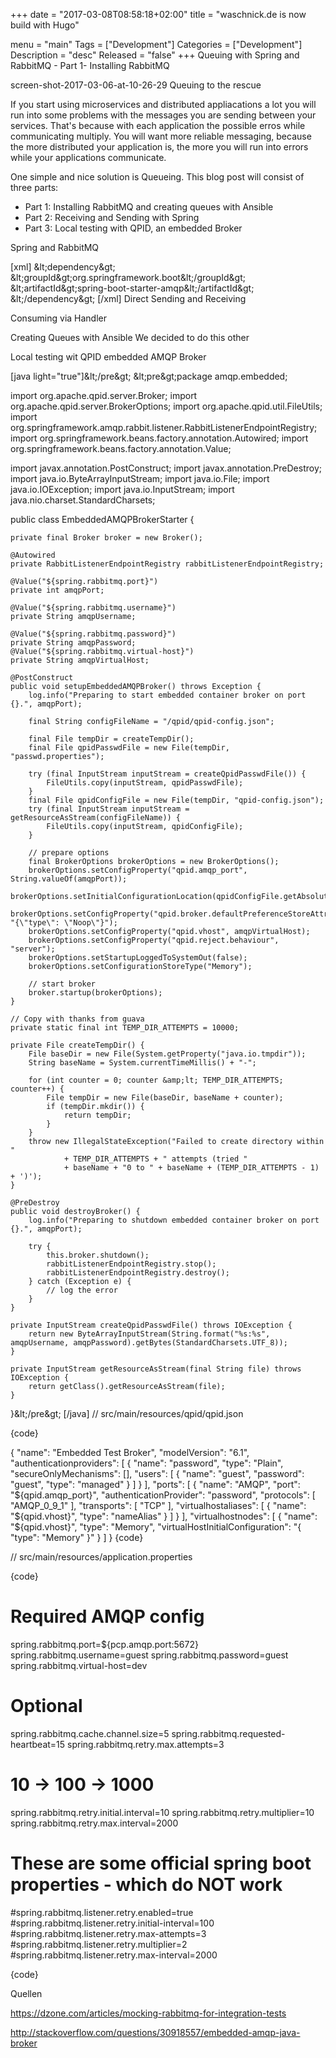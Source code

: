 +++
date = "2017-03-08T08:58:18+02:00"
title = "waschnick.de is now build with Hugo"

menu = "main"
Tags = ["Development"]
Categories = ["Development"]
Description = "desc"
Released = "false"
+++
Queuing with Spring and RabbitMQ - Part 1- Installing RabbitMQ

screen-shot-2017-03-06-at-10-26-29
Queuing to the rescue

If you start using microservices and distributed appliacations a lot you will run into some problems with the messages you are sending between your services. That's because  with each application the possible erros while communicating multiply. You will want more reliable messaging, because the more distributed your application is, the more you will run into errors while your applications communicate.

One simple and nice solution is Queueing. This blog post will consist of three parts:
* Part 1: Installing RabbitMQ and creating queues with Ansible
* Part 2: Receiving and Sending with Spring
* Part 3: Local testing with QPID, an embedded Broker 

Spring and RabbitMQ

[xml]
&amp;lt;dependency&amp;gt;
    &amp;lt;groupId&amp;gt;org.springframework.boot&amp;lt;/groupId&amp;gt;
    &amp;lt;artifactId&amp;gt;spring-boot-starter-amqp&amp;lt;/artifactId&amp;gt;
&amp;lt;/dependency&amp;gt;
[/xml]
Direct Sending and Receiving

Consuming via Handler

Creating Queues with Ansible
We decided to do this other

Local testing wit QPID embedded AMQP Broker

[java light="true"]&amp;lt;/pre&amp;gt;
&amp;lt;pre&amp;gt;package amqp.embedded;

import org.apache.qpid.server.Broker;
import org.apache.qpid.server.BrokerOptions;
import org.apache.qpid.util.FileUtils;
import org.springframework.amqp.rabbit.listener.RabbitListenerEndpointRegistry;
import org.springframework.beans.factory.annotation.Autowired;
import org.springframework.beans.factory.annotation.Value;

import javax.annotation.PostConstruct;
import javax.annotation.PreDestroy;
import java.io.ByteArrayInputStream;
import java.io.File;
import java.io.IOException;
import java.io.InputStream;
import java.nio.charset.StandardCharsets;

public class EmbeddedAMQPBrokerStarter {

    private final Broker broker = new Broker();

    @Autowired
    private RabbitListenerEndpointRegistry rabbitListenerEndpointRegistry;

    @Value("${spring.rabbitmq.port}")
    private int amqpPort;

    @Value("${spring.rabbitmq.username}")
    private String amqpUsername;

    @Value("${spring.rabbitmq.password}")
    private String amqpPassword;
    @Value("${spring.rabbitmq.virtual-host}")
    private String amqpVirtualHost;

    @PostConstruct
    public void setupEmbeddedAMQPBroker() throws Exception {
        log.info("Preparing to start embedded container broker on port {}.", amqpPort);

        final String configFileName = "/qpid/qpid-config.json";

        final File tempDir = createTempDir();
        final File qpidPasswdFile = new File(tempDir, "passwd.properties");

        try (final InputStream inputStream = createQpidPasswdFile()) {
            FileUtils.copy(inputStream, qpidPasswdFile);
        }
        final File qpidConfigFile = new File(tempDir, "qpid-config.json");
        try (final InputStream inputStream = getResourceAsStream(configFileName)) {
            FileUtils.copy(inputStream, qpidConfigFile);
        }

        // prepare options
        final BrokerOptions brokerOptions = new BrokerOptions();
        brokerOptions.setConfigProperty("qpid.amqp_port", String.valueOf(amqpPort));
        brokerOptions.setInitialConfigurationLocation(qpidConfigFile.getAbsolutePath());
        brokerOptions.setConfigProperty("qpid.broker.defaultPreferenceStoreAttributes", "{\"type\": \"Noop\"}");
        brokerOptions.setConfigProperty("qpid.vhost", amqpVirtualHost);
        brokerOptions.setConfigProperty("qpid.reject.behaviour", "server");
        brokerOptions.setStartupLoggedToSystemOut(false);
        brokerOptions.setConfigurationStoreType("Memory");

        // start broker
        broker.startup(brokerOptions);
    }

    // Copy with thanks from guava
    private static final int TEMP_DIR_ATTEMPTS = 10000;

    private File createTempDir() {
        File baseDir = new File(System.getProperty("java.io.tmpdir"));
        String baseName = System.currentTimeMillis() + "-";

        for (int counter = 0; counter &amp;lt; TEMP_DIR_ATTEMPTS; counter++) {
            File tempDir = new File(baseDir, baseName + counter);
            if (tempDir.mkdir()) {
                return tempDir;
            }
        }
        throw new IllegalStateException("Failed to create directory within "
                + TEMP_DIR_ATTEMPTS + " attempts (tried "
                + baseName + "0 to " + baseName + (TEMP_DIR_ATTEMPTS - 1) + ')');
    }

    @PreDestroy
    public void destroyBroker() {
        log.info("Preparing to shutdown embedded container broker on port {}.", amqpPort);

        try {
            this.broker.shutdown();
            rabbitListenerEndpointRegistry.stop();
            rabbitListenerEndpointRegistry.destroy();
        } catch (Exception e) {
            // log the error
        }
    }

    private InputStream createQpidPasswdFile() throws IOException {
        return new ByteArrayInputStream(String.format("%s:%s", amqpUsername, amqpPassword).getBytes(StandardCharsets.UTF_8));
    }

    private InputStream getResourceAsStream(final String file) throws IOException {
        return getClass().getResourceAsStream(file);
    }
}&amp;lt;/pre&amp;gt;
[/java]
// src/main/resources/qpid/qpid.json

{code}

{
  "name": "Embedded Test Broker",
  "modelVersion": "6.1",
  "authenticationproviders": [
    {
      "name": "password",
      "type": "Plain",
      "secureOnlyMechanisms": [],
      "users": [
        {
          "name": "guest",
          "password": "guest",
          "type": "managed"
        }
      ]
    }
  ],
  "ports": [
    {
      "name": "AMQP",
      "port": "${qpid.amqp_port}",
      "authenticationProvider": "password",
      "protocols": [
        "AMQP_0_9_1"
      ],
      "transports": [
        "TCP"
      ],
      "virtualhostaliases": [
        {
          "name": "${qpid.vhost}",
          "type": "nameAlias"
        }
      ]
    }
  ],
  "virtualhostnodes": [
    {
      "name": "${qpid.vhost}",
      "type": "Memory",
      "virtualHostInitialConfiguration": "{ \"type\": \"Memory\" }"
    }
  ]
}
{code}

// src/main/resources/application.properties

{code}

# Required AMQP config
spring.rabbitmq.port=${pcp.amqp.port:5672}
spring.rabbitmq.username=guest
spring.rabbitmq.password=guest
spring.rabbitmq.virtual-host=dev

# Optional
spring.rabbitmq.cache.channel.size=5
spring.rabbitmq.requested-heartbeat=15
spring.rabbitmq.retry.max.attempts=3
# 10 -> 100 -> 1000
spring.rabbitmq.retry.initial.interval=10
spring.rabbitmq.retry.multiplier=10
spring.rabbitmq.retry.max.interval=2000

# These are some official spring boot properties - which do NOT work
#spring.rabbitmq.listener.retry.enabled=true
#spring.rabbitmq.listener.retry.initial-interval=100
#spring.rabbitmq.listener.retry.max-attempts=3
#spring.rabbitmq.listener.retry.multiplier=2
#spring.rabbitmq.listener.retry.max-interval=2000

{code}

Quellen

https://dzone.com/articles/mocking-rabbitmq-for-integration-tests

http://stackoverflow.com/questions/30918557/embedded-amqp-java-broker

